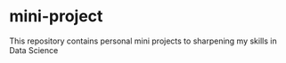 # mini-project
This repository contains personal mini projects to sharpening my skills in Data Science
